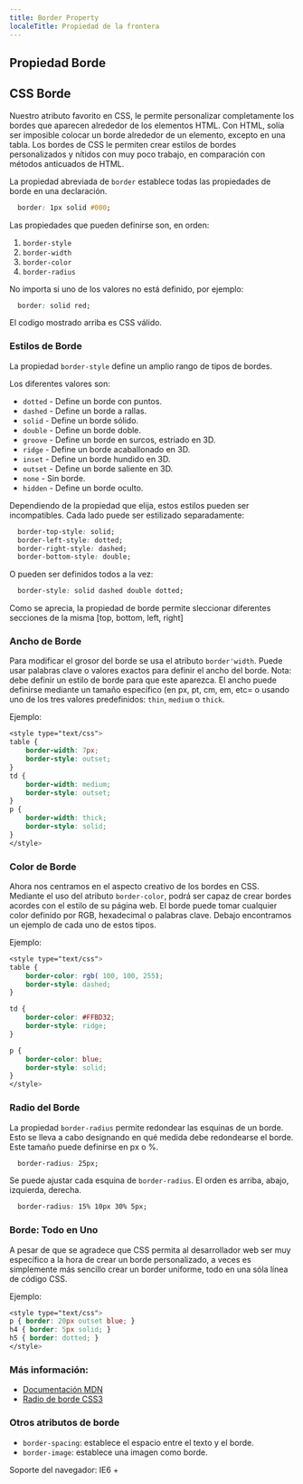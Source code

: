 ```yaml
---
title: Border Property
localeTitle: Propiedad de la frontera
---
```

## Propiedad Borde

## CSS Borde

Nuestro atributo favorito en CSS, le permite personalizar completamente los bordes que aparecen alrededor de los elementos HTML. Con HTML, solía ser imposible colocar un borde alrededor de un elemento, excepto en una tabla. Los bordes de CSS le permiten crear estilos de bordes personalizados y nítidos con muy poco trabajo, en comparación con métodos anticuados de HTML.

La propiedad abreviada de `border` establece todas las propiedades de borde en una declaración. 

```css 
  border: 1px solid #000;
```

Las propiedades que pueden definirse son, en orden: 
 1. `border-style` 
 2. `border-width` 
 3. `border-color` 
 4. `border-radius` 
 
No importa si uno de los valores no está definido, por ejemplo:

```css 
  border: solid red;
```

El codigo mostrado arriba es CSS válido. 
 
 ### Estilos de Borde
 
 La propiedad `border-style` define un amplio rango de tipos de bordes. 
 
 Los diferentes valores son: 
 - `dotted` - Define un borde con puntos. 
 - `dashed` - Define un borde a rallas. 
 - `solid` - Define un borde sólido. 
 - `double` - Define un borde doble. 
 - `groove` - Define un borde en surcos, estriado en 3D. 
 - `ridge` - Define un borde acaballonado en 3D. 
 - `inset` - Define un borde hundido en 3D.
 - `outset` - Define un borde saliente en 3D. 
 - `none` - Sin borde. 
 - `hidden` - Define un borde oculto. 
 
 Dependiendo de la propiedad que elija, estos estilos pueden ser incompatibles.
 Cada lado puede ser estilizado separadamente:

```css
  border-top-style: solid;
  border-left-style: dotted;
  border-right-style: dashed;
  border-bottom-style: double;
```

O pueden ser definidos todos a la vez:

```css
  border-style: solid dashed double dotted;
```
Como se aprecia, la propiedad de borde permite sleccionar diferentes secciones de la misma [top, bottom, left, right] 
 
 ### Ancho de Borde
 
 Para modificar el grosor del borde se usa el atributo `border'width`. Puede usar palabras clave o valores exactos para definir el ancho del borde. Nota: debe definir un estilo de borde para que este aparezca. El ancho puede definirse mediante un tamaño específico (en px, pt, cm, em, etc= o usando uno de los tres valores predefinidos: `thin`, `medium` o `thick`.
 
 Ejemplo:
 
```css
<style type="text/css">
table {
	border-width: 7px;
	border-style: outset;
}
td {
	border-width: medium;
	border-style: outset;
}
p {
	border-width: thick;
	border-style: solid;
}
</style>
```

### Color de Borde
 
 Ahora nos centramos en el aspecto creativo de los bordes en CSS. Mediante el uso del atributo `border-color`, podrá ser capaz de crear bordes acordes con el estilo de su página web. El borde puede tomar cualquier color definido por RGB, hexadecimal o palabras clave. Debajo encontramos un ejemplo de cada uno de estos tipos.
 
 Ejemplo:
 
```css
<style type="text/css">
table {
	border-color: rgb( 100, 100, 255);
	border-style: dashed;
}

td {
	border-color: #FFBD32;
	border-style: ridge;
}

p {
	border-color: blue;
	border-style: solid;
}
</style>
```

### Radio del Borde

 La propiedad `border-radius` permite redondear las esquinas de un borde. Esto se lleva a cabo designando en qué medida debe redondearse el borde. Este tamaño puede definirse en px o %.
 
```css 
  border-radius: 25px;
```

Se puede ajustar cada esquina de `border-radius`. El orden es arriba, abajo, izquierda, derecha. 

```css 
  border-radius: 15% 10px 30% 5px;
```

### Borde: Todo en Uno 
 
 A pesar de que se agradece que CSS permita al desarrollador web ser muy específico a la hora de crear un borde personalizado, a veces es simplemente más sencillo crear un border uniforme, todo en una sóla línea de código CSS.

 Ejemplo: 
 
```css
<style type="text/css">
p { border: 20px outset blue; } 
h4 { border: 5px solid; } 
h5 { border: dotted; }
</style>
```

### Más información:

*   [Documentación MDN](https://developer.mozilla.org/en-US/docs/Web/CSS/border)
*   [Radio de borde CSS3](https://guide.freecodecamp.org/css/css3-borders-rounded-corners)

### Otros atributos de borde

*   `border-spacing`: establece el espacio entre el texto y el borde.
*   `border-image`: establece una imagen como borde.

Soporte del navegador: IE6 +
